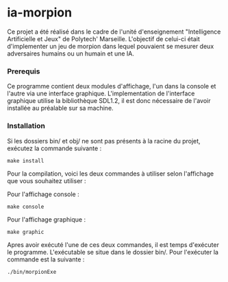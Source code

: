 # ia-morpion

Ce projet a été réalisé dans le cadre de l'unité d'enseignement "Intelligence Artificielle et Jeux" de Polytech' Marseille.
L'objectif de celui-ci était d'implementer un jeu de morpion dans lequel pouvaient se mesurer deux adversaires humains ou un humain et une IA.

### Prerequis

Ce programme contient deux modules d'affichage, l'un dans la console et l'autre via une interface graphique.
L'implementation de l'interface graphique utilise la bibliothèque SDL1.2, il est donc nécessaire de l'avoir installée au préalable sur sa machine.

### Installation

Si les dossiers bin/ et obj/ ne sont pas présents à la racine du projet, exécutez la commande suivante :

```
make install
```
Pour la compilation, voici les deux commandes à utiliser selon l'affichage que vous souhaitez utiliser :

Pour l'affichage console :
```
make console
```

Pour l'affichage graphique :
```
make graphic
```

Apres avoir exécuté l'une de ces deux commandes, il est temps d'exécuter le programme.
L'exécutable se situe dans le dossier bin/. Pour l'exécuter la commande est la suivante :

```
./bin/morpionExe
```
